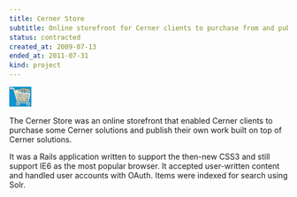 ```yaml
---
title: Cerner Store
subtitle: Online storefront for Cerner clients to purchase from and publish to
status: contracted
created_at: 2009-07-13
ended_at: 2011-07-31
kind: project
---
```

![Cerner Store logo](./cerner-store.png)

The Cerner Store was an online storefront that enabled Cerner clients to purchase some Cerner solutions and publish their own work built on top of Cerner solutions.

It was a Rails application written to support the then-new CSS3 and still support IE6 as the most popular browser.
It accepted user-written content and handled user accounts with OAuth.
Items were indexed for search using Solr.
